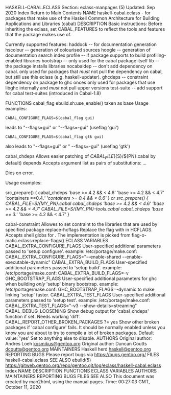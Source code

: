 HASKELL-CABAL.ECLASS
Section: eclass-manpages (5)
Updated: Sep 2020
Index Return to Main Contents
NAME
haskell-cabal.eclass - for packages that make use of the Haskell Common Architecture for Building Applications and Libraries (cabal)
DESCRIPTION
Basic instructions:
Before inheriting the eclass, set CABAL_FEATURES to reflect the tools and features that the package makes use of.

Currently supported features:
  haddock    --  for documentation generation
  hscolour   --  generation of colourised sources
  hoogle     --  generation of documentation search index
  profile    --  if package supports to build profiling-enabled libraries
  bootstrap  --  only used for the cabal package itself
  lib        --  the package installs libraries
  nocabaldep --  don't add dependency on cabal.
                 only used for packages that _must_ not pull the dependency
                 on cabal, but still use this eclass (e.g. haskell-updater).
  ghcdeps    --  constraint dependency on package to ghc onces
                 only used for packages that use libghc internally and _must_
                 not pull upper versions
  test-suite --  add support for cabal test-suites (introduced in Cabal-1.8)

FUNCTIONS
cabal_flag
ebuild.sh:use_enable() taken as base
Usage examples:


    CABAL_CONFIGURE_FLAGS=$(cabal_flag gui)
 leads to "--flags=gui" or "--flags=-gui" (useflag 'gui')


    CABAL_CONFIGURE_FLAGS=$(cabal_flag gtk gui)
 also leads to "--flags=gui" or " --flags=-gui" (useflag 'gtk')

cabal_chdeps
Allows easier patching of $CABAL_FILE (${S}/${PN}.cabal by default) depends
Accepts argument list as pairs of substitutions: <from-string> <to-string>...

Dies on error.

Usage examples:

src_prepare() {
   cabal_chdeps        'base >= 4.2 && < 4.6' 'base >= 4.2 && < 4.7'        'containers ==0.4.*' 'containers >= 0.4 && < 0.6' } or src_prepare() {
   CABAL_FILE=${S}/${MY_PN}.cabal cabal_chdeps        'base >= 4.2 && < 4.6' 'base >= 4.2 && < 4.7'
   CABAL_FILE=${S}/${MY_PN}-tools.cabal cabal_chdeps        'base == 3.*' 'base >= 4.2 && < 4.7' }

cabal-constraint
Allowes to set contraint to the libraries that are used by specified package
replace-hcflags <old> <new>
Replace the <old> flag with <new> in HCFLAGS. Accepts shell globs for <old>. The implementation is picked from flag-o-matic.eclass:replace-flags()
ECLASS VARIABLES
CABAL_EXTRA_CONFIGURE_FLAGS
User-specified additional parameters passed to 'setup configure'. example: /etc/portage/make.conf:
   CABAL_EXTRA_CONFIGURE_FLAGS="--enable-shared --enable-executable-dynamic"
CABAL_EXTRA_BUILD_FLAGS
User-specified additional parameters passed to 'setup build'. example: /etc/portage/make.conf: CABAL_EXTRA_BUILD_FLAGS=-v
GHC_BOOTSTRAP_FLAGS
User-specified additional parameters for ghc when building _only_ 'setup' binary bootstrap. example: /etc/portage/make.conf: GHC_BOOTSTRAP_FLAGS=-dynamic to make linking 'setup' faster.
CABAL_EXTRA_TEST_FLAGS
User-specified additional parameters passed to 'setup test'. example: /etc/portage/make.conf:
   CABAL_EXTRA_TEST_FLAGS="-v3 --show-details=streaming"
CABAL_DEBUG_LOOSENING
Show debug output for 'cabal_chdeps' function if set. Needs working 'diff'.
CABAL_REPORT_OTHER_BROKEN_PACKAGES ?= yes
Show other broken packages if 'cabal configure' fails. It should be normally enabled unless you know you are about to try to compile a lot of broken packages. Default value: 'yes' Set to anything else to disable.
AUTHORS
Original author: Andres Loeh <kosmikus@gentoo.org>
Original author: Duncan Coutts <dcoutts@gentoo.org>
MAINTAINERS
Haskell herd <haskell@gentoo.org>
REPORTING BUGS
Please report bugs via https://bugs.gentoo.org/
FILES
haskell-cabal.eclass
SEE ALSO
ebuild(5)
https://gitweb.gentoo.org/repo/gentoo.git/log/eclass/haskell-cabal.eclass
Index
NAME
DESCRIPTION
FUNCTIONS
ECLASS VARIABLES
AUTHORS
MAINTAINERS
REPORTING BUGS
FILES
SEE ALSO
This document was created by man2html, using the manual pages.
Time: 00:27:03 GMT, October 11, 2020